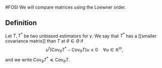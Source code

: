 #FOSI 
We will compare matrices using the Loewner order.
## Definition
Let $T, T^*$ be two unbiased estimators for $\gamma$. We say that $T^*$ has a [[smaller covariance matrix]] than $T$ at $\theta \in \Theta$ if
$$
u^t\left(\operatorname{Cov}_\theta T^*-\operatorname{Cov}_\theta T\right) u \leqslant 0 \quad \forall u \in \mathbb{R}^m,
$$
and we write $\operatorname{Cov}_\theta T^* \preceq \operatorname{Cov}_\theta T$.